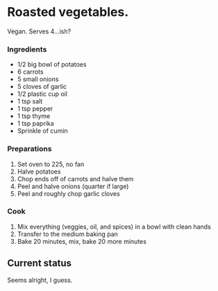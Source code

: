 # Roasted vegetables.

Vegan. Serves 4...ish?

### Ingredients

- 1/2 big bowl of potatoes
- 6 carrots
- 5 small onions
- 5 cloves of garlic
- 1/2 plastic cup oil
- 1 tsp salt
- 1 tsp pepper
- 1 tsp thyme
- 1 tsp paprika
- Sprinkle of cumin

### Preparations

1. Set oven to 225, no fan
1. Halve potatoes
1. Chop ends off of carrots and halve them
1. Peel and halve onions (quarter if large)
1. Peel and roughly chop garlic cloves

### Cook


1. Mix everything (veggies, oil, and spices) in a bowl with clean hands
1. Transfer to the medium baking pan
1. Bake 20 minutes, mix, bake 20 more minutes

## Current status

Seems alright, I guess.
